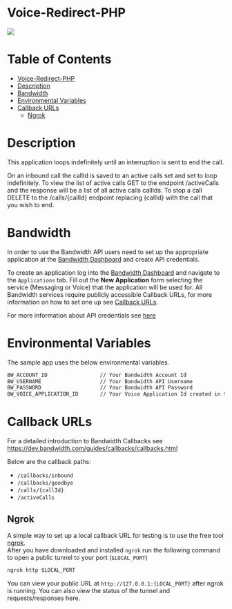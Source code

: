 # Voice-Redirect-PHP
<a href="http://dev.bandwidth.com"><img src="https://s3.amazonaws.com/bwdemos/BW-VMP.png"/></a>
</div>

 # Table of Contents

<!-- TOC -->

- [Voice-Redirect-PHP](#Voice-Redirect-PHP)
- [Description](#description)
- [Bandwidth](#bandwidth)
- [Environmental Variables](#environmental-variables)
- [Callback URLs](#callback-urls)
    - [Ngrok](#ngrok)

<!-- /TOC -->

# Description
This application loops indefinitely until an interruption is sent to end the call.

On an inbound call the callId is saved to an active calls set and set to loop indefinitely. To view the list of active calls GET to the endpoint /activeCalls and the response will be a list of all active calls callIds. To stop a call DELETE to the /calls/{callId} endpoint replacing {callId} with the call that you wish to end.

# Bandwidth

In order to use the Bandwidth API users need to set up the appropriate application at the [Bandwidth Dashboard](https://dashboard.bandwidth.com/) and create API credentials.

To create an application log into the [Bandwidth Dashboard](https://dashboard.bandwidth.com/) and navigate to the `Applications` tab.  Fill out the **New Application** form selecting the service (Messaging or Voice) that the application will be used for.  All Bandwidth services require publicly accessible Callback URLs, for more information on how to set one up see [Callback URLs](#callback-urls).

For more information about API credentials see [here](https://dev.bandwidth.com/guides/accountCredentials.html#top)

# Environmental Variables
The sample app uses the below environmental variables.
```sh
BW_ACCOUNT_ID                 // Your Bandwidth Account Id
BW_USERNAME                   // Your Bandwidth API Username
BW_PASSWORD                   // Your Bandwidth API Password
BW_VOICE_APPLICATION_ID       // Your Voice Application Id created in the dashboard
```

# Callback URLs

For a detailed introduction to Bandwidth Callbacks see https://dev.bandwidth.com/guides/callbacks/callbacks.html

Below are the callback paths:
* `/callbacks/inbound`
* `/callbacks/goodbye`
* `/calls/{callId}`
* `/activeCalls`

## Ngrok

A simple way to set up a local callback URL for testing is to use the free tool [ngrok](https://ngrok.com/).  
After you have downloaded and installed `ngrok` run the following command to open a public tunnel to your port (`$LOCAL_PORT`)
```cmd
ngrok http $LOCAL_PORT
```
You can view your public URL at `http://127.0.0.1:{LOCAL_PORT}` after ngrok is running.  You can also view the status of the tunnel and requests/responses here.
